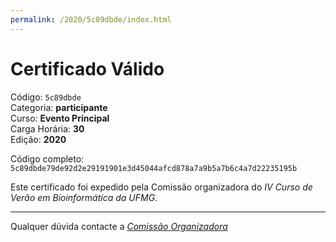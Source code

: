 ```yaml
---
permalink: /2020/5c89dbde/index.html
---
```


# Certificado Válido

Código: `5c89dbde`<br>
Categoria: **participante**<br>
Curso: **Evento Principal**<br>
Carga Horária: **30**<br>
Edição: **2020**<br>


Código completo: `5c89dbde79de92d2e29191901e3d45044afcd878a7a9b5a7b6c4a7d22235195b`


Este certificado foi expedido pela Comissão organizadora do *IV Curso de Verão em Bioinformática da UFMG*.

----

Qualquer dúvida contacte a [_Comissão Organizadora_](<mailto:cursobioinfoufmg@gmail.com$subject=[Certificados]>)

